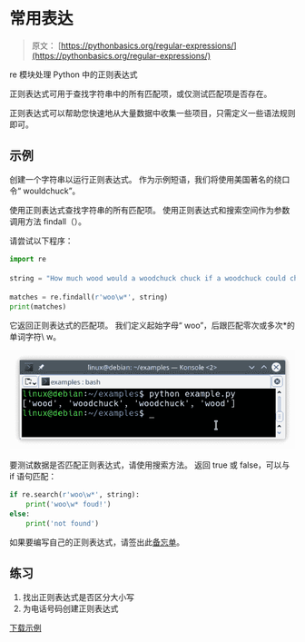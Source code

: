 # 常用表达

> 原文： [https://pythonbasics.org/regular-expressions/](https://pythonbasics.org/regular-expressions/)

re 模块处理 Python 中的正则表达式

正则表达式可用于查找字符串中的所有匹配项，或仅测试匹配项是否存在。

正则表达式可以帮助您快速地从大量数据中收集一些项目，只需定义一些语法规则即可。



## 示例

创建一个字符串以运行正则表达式。 作为示例短语，我们将使用美国著名的绕口令“ wouldchuck”。

使用正则表达式查找字符串的所有匹配项。 使用正则表达式和搜索空间作为参数调用方法 findall（）。

请尝试以下程序：

```py
import re

string = "How much wood would a woodchuck chuck if a woodchuck could chuck wood?"

matches = re.findall(r'woo\w*', string)
print(matches)

```

它返回正则表达式的匹配项。
我们定义起始字母“ woo”，后跟匹配零次或多次*的单词字符\ w。

![regular expression](img/063d4109d021245e06c9a9d6e68c98d1.jpg)

要测试数据是否匹配正则表达式，请使用搜索方法。 返回 true 或 false，可以与 if 语句匹配：

```py
if re.search(r'woo\w*', string):
    print('woo\w* foud!')
else:
    print('not found')

```

如果要编写自己的正则表达式，请签出此[备忘单](https://i.pinimg.com/originals/07/62/db/0762dbbeef53ee102ee9ca2e4df6bda0.jpg)。

## 练习

1.  找出正则表达式是否区分大小写
2.  为电话号码创建正则表达式

[下载示例](https://gum.co/HhgpI)